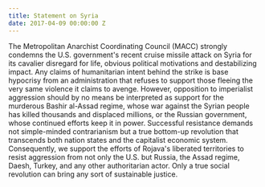 ```yaml
---
title: Statement on Syria
date: 2017-04-09 00:00:00 Z
---
```


The Metropolitan Anarchist Coordinating Council (MACC) strongly condemns the U.S. government's recent cruise missile attack on Syria for its cavalier disregard for life, obvious political motivations and destabilizing impact. Any claims of humanitarian intent behind the strike is base hypocrisy from an administration that refuses to support those fleeing the very same violence it claims to avenge. However, opposition to imperialist aggression should by no means be interpreted as support for the murderous Bashir al-Assad regime, whose war against the Syrian people has killed thousands and displaced millions, or the Russian government, whose continued efforts keep it in power. Successful resistance demands not simple-minded contrarianism but a true bottom-up revolution that transcends both nation states and the capitalist economic system. Consequently, we support the efforts of Rojava's liberated territories to resist aggression from not only the U.S. but Russia, the Assad regime, Daesh, Turkey, and any other authoritarian actor. Only a true social revolution can bring any sort of sustainable justice.
